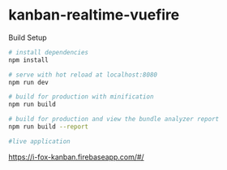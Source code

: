 # kanban-realtime-vuefire

Build Setup

``` bash
# install dependencies
npm install

# serve with hot reload at localhost:8080
npm run dev

# build for production with minification
npm run build

# build for production and view the bundle analyzer report
npm run build --report

#live application
```
https://i-fox-kanban.firebaseapp.com/#/
